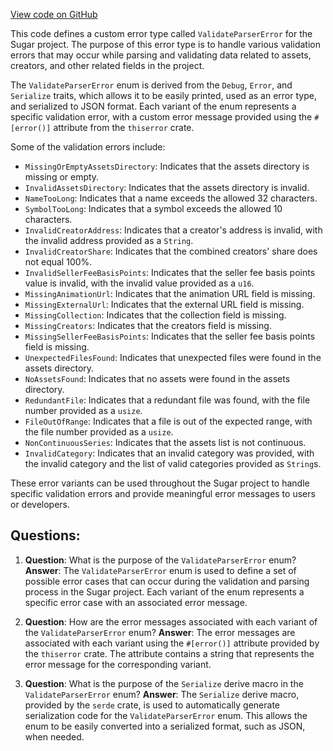 [View code on GitHub](https://github.com/metaplex-foundation/sugar/src/validate/errors.rs)

This code defines a custom error type called `ValidateParserError` for the Sugar project. The purpose of this error type is to handle various validation errors that may occur while parsing and validating data related to assets, creators, and other related fields in the project.

The `ValidateParserError` enum is derived from the `Debug`, `Error`, and `Serialize` traits, which allows it to be easily printed, used as an error type, and serialized to JSON format. Each variant of the enum represents a specific validation error, with a custom error message provided using the `#[error()]` attribute from the `thiserror` crate.

Some of the validation errors include:

- `MissingOrEmptyAssetsDirectory`: Indicates that the assets directory is missing or empty.
- `InvalidAssetsDirectory`: Indicates that the assets directory is invalid.
- `NameTooLong`: Indicates that a name exceeds the allowed 32 characters.
- `SymbolTooLong`: Indicates that a symbol exceeds the allowed 10 characters.
- `InvalidCreatorAddress`: Indicates that a creator's address is invalid, with the invalid address provided as a `String`.
- `InvalidCreatorShare`: Indicates that the combined creators' share does not equal 100%.
- `InvalidSellerFeeBasisPoints`: Indicates that the seller fee basis points value is invalid, with the invalid value provided as a `u16`.
- `MissingAnimationUrl`: Indicates that the animation URL field is missing.
- `MissingExternalUrl`: Indicates that the external URL field is missing.
- `MissingCollection`: Indicates that the collection field is missing.
- `MissingCreators`: Indicates that the creators field is missing.
- `MissingSellerFeeBasisPoints`: Indicates that the seller fee basis points field is missing.
- `UnexpectedFilesFound`: Indicates that unexpected files were found in the assets directory.
- `NoAssetsFound`: Indicates that no assets were found in the assets directory.
- `RedundantFile`: Indicates that a redundant file was found, with the file number provided as a `usize`.
- `FileOutOfRange`: Indicates that a file is out of the expected range, with the file number provided as a `usize`.
- `NonContinuousSeries`: Indicates that the assets list is not continuous.
- `InvalidCategory`: Indicates that an invalid category was provided, with the invalid category and the list of valid categories provided as `String`s.

These error variants can be used throughout the Sugar project to handle specific validation errors and provide meaningful error messages to users or developers.
## Questions: 
 1. **Question**: What is the purpose of the `ValidateParserError` enum?
   **Answer**: The `ValidateParserError` enum is used to define a set of possible error cases that can occur during the validation and parsing process in the Sugar project. Each variant of the enum represents a specific error case with an associated error message.

2. **Question**: How are the error messages associated with each variant of the `ValidateParserError` enum?
   **Answer**: The error messages are associated with each variant using the `#[error()]` attribute provided by the `thiserror` crate. The attribute contains a string that represents the error message for the corresponding variant.

3. **Question**: What is the purpose of the `Serialize` derive macro in the `ValidateParserError` enum?
   **Answer**: The `Serialize` derive macro, provided by the `serde` crate, is used to automatically generate serialization code for the `ValidateParserError` enum. This allows the enum to be easily converted into a serialized format, such as JSON, when needed.
